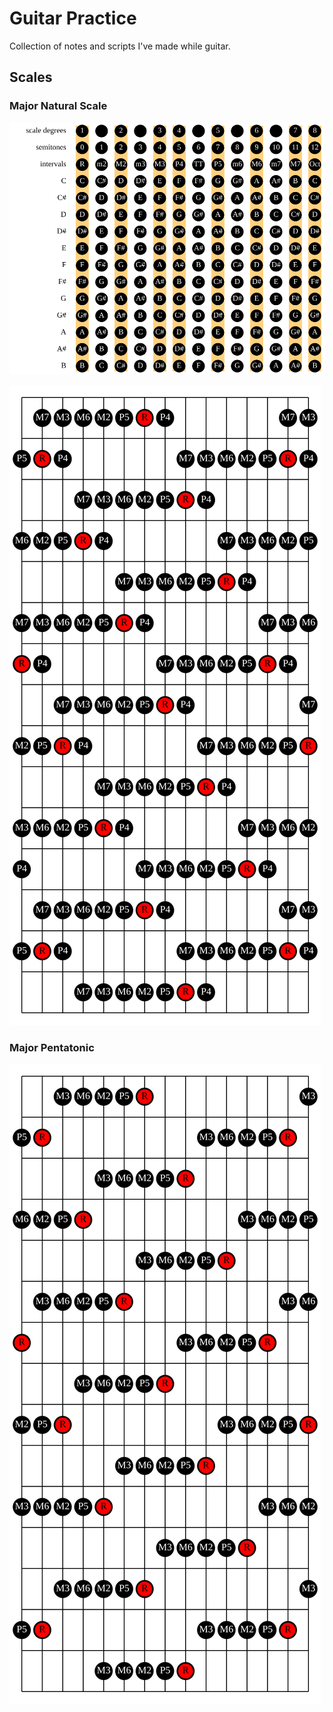 # Guitar Practice

Collection of notes and scripts I've made while guitar.

## Scales

### Major Natural Scale

![major scale tabulated](drawings/major_scale_table.svg)

![major scale on fretboard](drawings/major_scale.svg)

### Major Pentatonic

![pentatonic scale](drawings/pentatonic_scale.svg)